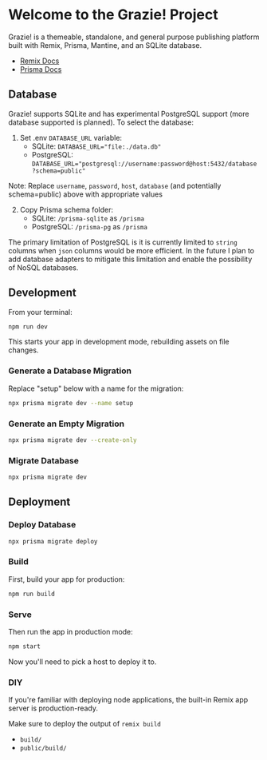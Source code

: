 # Welcome to the Grazie! Project

Grazie! is a themeable, standalone, and general purpose publishing platform built with Remix, Prisma, Mantine, and an SQLite database.

- [Remix Docs](https://remix.run/docs)
- [Prisma Docs](https://www.prisma.io/docs)

## Database

Grazie! supports SQLite and has experimental PostgreSQL support (more database supported is planned). To select the database:

1. Set .env `DATABASE_URL` variable:
   - SQLite: `DATABASE_URL="file:./data.db"`
   - PostgreSQL: `DATABASE_URL="postgresql://username:password@host:5432/database?schema=public"`

Note: Replace `username`, `password`, `host`, `database` (and potentially schema=public) above with appropriate values

2. Copy Prisma schema folder:
   - SQLite: `/prisma-sqlite` as `/prisma`
   - PostgreSQL: `/prisma-pg` as `/prisma`

The primary limitation of PostgreSQL is it is currently limited to `string` columns when `json` columns would be more efficient. In the future I plan to add database adapters to mitigate this limitation and enable the possibility of NoSQL databases.

## Development

From your terminal:

```sh
npm run dev
```

This starts your app in development mode, rebuilding assets on file changes.

### Generate a Database Migration

Replace "setup" below with a name for the migration:

```sh
npx prisma migrate dev --name setup
```

### Generate an Empty Migration

```sh
npx prisma migrate dev --create-only
```

### Migrate Database

```sh
npx prisma migrate dev
```

## Deployment

### Deploy Database

```sh
npx prisma migrate deploy
```

### Build

First, build your app for production:

```sh
npm run build
```

### Serve

Then run the app in production mode:

```sh
npm start
```

Now you'll need to pick a host to deploy it to.

### DIY

If you're familiar with deploying node applications, the built-in Remix app server is production-ready.

Make sure to deploy the output of `remix build`

- `build/`
- `public/build/`
